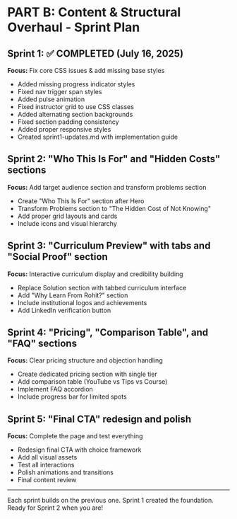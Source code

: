 # PART B: Content & Structural Overhaul - Sprint Plan

## Sprint 1: ✅ COMPLETED (July 16, 2025)
**Focus:** Fix core CSS issues & add missing base styles
- Added missing progress indicator styles
- Fixed nav trigger span styles  
- Added pulse animation
- Fixed instructor grid to use CSS classes
- Added alternating section backgrounds
- Fixed section padding consistency
- Added proper responsive styles
- Created sprint1-updates.md with implementation guide

## Sprint 2: "Who This Is For" and "Hidden Costs" sections
**Focus:** Add target audience section and transform problems section
- Create "Who This Is For" section after Hero
- Transform Problems section to "The Hidden Cost of Not Knowing"
- Add proper grid layouts and cards
- Include icons and visual hierarchy

## Sprint 3: "Curriculum Preview" with tabs and "Social Proof" section
**Focus:** Interactive curriculum display and credibility building
- Replace Solution section with tabbed curriculum interface
- Add "Why Learn From Rohit?" section
- Include institutional logos and achievements
- Add LinkedIn verification button

## Sprint 4: "Pricing", "Comparison Table", and "FAQ" sections
**Focus:** Clear pricing structure and objection handling
- Create dedicated pricing section with single tier
- Add comparison table (YouTube vs Tips vs Course)
- Implement FAQ accordion
- Include progress bar for limited spots

## Sprint 5: "Final CTA" redesign and polish
**Focus:** Complete the page and test everything
- Redesign final CTA with choice framework
- Add all visual assets
- Test all interactions
- Polish animations and transitions
- Final content review

---

Each sprint builds on the previous one. Sprint 1 created the foundation. Ready for Sprint 2 when you are!